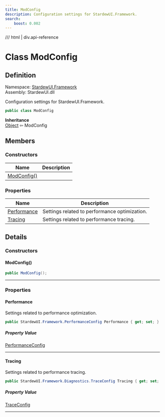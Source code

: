 ```yaml
---
title: ModConfig
description: Configuration settings for StardewUI.Framework.
search:
    boost: 0.002
---
```


<link rel="stylesheet" href="/StardewUI/stylesheets/reference.css" />

/// html | div.api-reference

# Class ModConfig

## Definition

<div class="api-definition" markdown>

Namespace: [StardewUI.Framework](index.md)  
Assembly: StardewUI.dll  

</div>

Configuration settings for StardewUI.Framework.

```cs
public class ModConfig
```

**Inheritance**  
[Object](https://learn.microsoft.com/en-us/dotnet/api/system.object) ⇦ ModConfig

## Members

### Constructors

 | Name | Description |
| --- | --- |
| [ModConfig()](#modconfig) |  | 

### Properties

 | Name | Description |
| --- | --- |
| [Performance](#performance) | Settings related to performance optimization. | 
| [Tracing](#tracing) | Settings related to performance tracing. | 

## Details

### Constructors

#### ModConfig()



```cs
public ModConfig();
```

-----

### Properties

#### Performance

Settings related to performance optimization.

```cs
public StardewUI.Framework.PerformanceConfig Performance { get; set; }
```

##### Property Value

[PerformanceConfig](performanceconfig.md)

-----

#### Tracing

Settings related to performance tracing.

```cs
public StardewUI.Framework.Diagnostics.TraceConfig Tracing { get; set; }
```

##### Property Value

[TraceConfig](diagnostics/traceconfig.md)

-----

